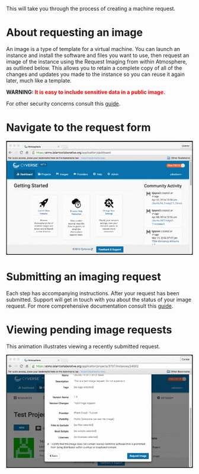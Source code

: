 This will take you through the process of creating a machine request.

# About requesting an image
An image is a type of template for a virtual machine.  You can launch an
instance and install the software and files you want to use, then request an
image of the instance using the Request Imaging from within Atmosphere, as
outlined below. This allows you to retain a complete copy of all of the
changes and updates you made to the instance so you can reuse it again later,
much like a template. 

**WARNING: <span style="color:red;">It is easy to include sensitive data in a public image.</span>**

For other security concerns consult this [guide](https://pods.iplantcollaborative.org/wiki/display/atmman/Requesting+an+Image+of+an+Instance).
 
# Navigate to the request form

![](./media/navigate-to-image-request.gif)

# Submitting an imaging request

Each step has accompanying instructions. After your request has been
submitted. Support will get in touch with you about the status of your image
request. For more comprehensive documentation consult this
[guide](https://pods.iplantcollaborative.org/wiki/display/atmman/Requesting+an+Image+of+an+Instance).

# Viewing pending image requests

This animation illustrates viewing a recently submitted request.

![](./media/submit-image-request-and-view-pending-requests.gif)
